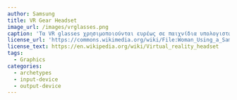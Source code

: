 ```yaml
---
author: Samsung
title: VR Gear Headset
image_url: /images/vrglasses.png
caption: 'Τα VR glasses χρησιμοποιούνται ευρέως σε παιχνίδια υπολογιστών,σε εφαρμογές προσομοίωσης και είναι ένα σύγχρονο εκπαιδευτικό εργαλείο που χρησιμοποιείται σε διαφόρους τομείς.'
license_url: 'https://commons.wikimedia.org/wiki/File:Woman_Using_a_Samsung_VR_Headset_at_SXSW_2015_(2015-03-15_14.10.24_by_Nan_Palmero).jpg'
license_text: https://en.wikipedia.org/wiki/Virtual_reality_headset
tags:
  - Graphics
categories:
  - archetypes 
  - input-device 
  - output-device 
---
```

